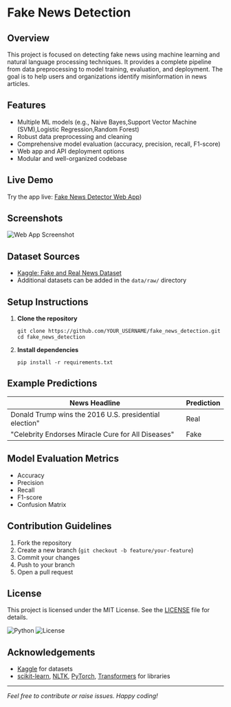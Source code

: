 # Fake News Detection

## Overview
This project is focused on detecting fake news using machine learning and natural language processing techniques. It provides a complete pipeline from data preprocessing to model training, evaluation, and deployment. The goal is to help users and organizations identify misinformation in news articles.

## Features
- Multiple ML models (e.g., Naive Bayes,Support Vector Machine (SVM),Logistic Regression,Random Forest)
- Robust data preprocessing and cleaning
- Comprehensive model evaluation (accuracy, precision, recall, F1-score)
- Web app and API deployment options
- Modular and well-organized codebase

## Live Demo
Try the app live: [Fake News Detector Web App](https://fakenewsdetection-qqs6pgnxpf8jgfvtha4xgz.streamlit.app/))

## Screenshots

![Web App Screenshot](app/screenshots/homepage.png)


## Dataset Sources
- [Kaggle: Fake and Real News Dataset](https://www.kaggle.com/clmentbisaillon/fake-and-real-news-dataset)
- Additional datasets can be added in the `data/raw/` directory

## Setup Instructions
1. **Clone the repository**
    ```
    git clone https://github.com/YOUR_USERNAME/fake_news_detection.git
    cd fake_news_detection
    ```
2. **Install dependencies**
    ```
    pip install -r requirements.txt
    ```

## Example Predictions

| News Headline                                            | Prediction |
|----------------------------------------------------------|------------|
| Donald Trump wins the 2016 U.S. presidential election"   | Real       |
| "Celebrity Endorses Miracle Cure for All Diseases"       | Fake       |


## Model Evaluation Metrics
- Accuracy
- Precision
- Recall
- F1-score
- Confusion Matrix

## Contribution Guidelines
1. Fork the repository
2. Create a new branch (`git checkout -b feature/your-feature`)
3. Commit your changes
4. Push to your branch
5. Open a pull request

## License
This project is licensed under the MIT License. See the [LICENSE](LICENSE) file for details.

![Python](https://img.shields.io/badge/python-3.8%2B-blue)
![License](https://img.shields.io/badge/license-MIT-green)

## Acknowledgements
- [Kaggle](https://www.kaggle.com/) for datasets
- [scikit-learn](https://scikit-learn.org/), [NLTK](https://www.nltk.org/), [PyTorch](https://pytorch.org/), [Transformers](https://huggingface.co/transformers/) for libraries

---

*Feel free to contribute or raise issues. Happy coding!*

